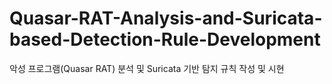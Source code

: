 # Quasar-RAT-Analysis-and-Suricata-based-Detection-Rule-Development
악성 프로그램(Quasar RAT) 분석 및 Suricata 기반 탐지 규칙 작성 및 시현
